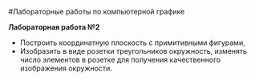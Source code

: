 #Лабораторные работы по компьютерной графике

**Лабораторная работа №2**
- Построить координатную плоскость с примитивными фигурами,
- Изобразить в виде розетки треугольников окружность, изменять число элементов в розетке для получения качественного изображения окружности.
